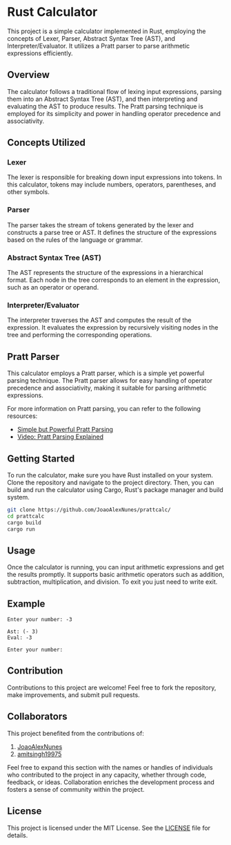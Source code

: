 # Rust Calculator

This project is a simple calculator implemented in Rust, employing the concepts of Lexer, Parser, Abstract Syntax Tree (AST), and Interpreter/Evaluator. It utilizes a Pratt parser to parse arithmetic expressions efficiently.

## Overview

The calculator follows a traditional flow of lexing input expressions, parsing them into an Abstract Syntax Tree (AST), and then interpreting and evaluating the AST to produce results. The Pratt parsing technique is employed for its simplicity and power in handling operator precedence and associativity.

## Concepts Utilized

### Lexer

The lexer is responsible for breaking down input expressions into tokens. In this calculator, tokens may include numbers, operators, parentheses, and other symbols.

### Parser

The parser takes the stream of tokens generated by the lexer and constructs a parse tree or AST. It defines the structure of the expressions based on the rules of the language or grammar.

### Abstract Syntax Tree (AST)

The AST represents the structure of the expressions in a hierarchical format. Each node in the tree corresponds to an element in the expression, such as an operator or operand.

### Interpreter/Evaluator

The interpreter traverses the AST and computes the result of the expression. It evaluates the expression by recursively visiting nodes in the tree and performing the corresponding operations.

## Pratt Parser

This calculator employs a Pratt parser, which is a simple yet powerful parsing technique. The Pratt parser allows for easy handling of operator precedence and associativity, making it suitable for parsing arithmetic expressions.

For more information on Pratt parsing, you can refer to the following resources:

- [Simple but Powerful Pratt Parsing](https://matklad.github.io/2020/04/13/simple-but-powerful-pratt-parsing.html)
- [Video: Pratt Parsing Explained](https://youtu.be/fIPO4G42wYE?si=HB1-I7YfgtXfLBgm)

## Getting Started

To run the calculator, make sure you have Rust installed on your system. Clone the repository and navigate to the project directory. Then, you can build and run the calculator using Cargo, Rust's package manager and build system.

```bash
git clone https://github.com/JoaoAlexNunes/prattcalc/
cd prattcalc
cargo build
cargo run
```

## Usage

Once the calculator is running, you can input arithmetic expressions and get the results promptly. It supports basic arithmetic operators such as addition, subtraction, multiplication, and division. To exit you just need to write exit.

## Example

```
Enter your number: -3

Ast: (- 3)
Eval: -3

Enter your number:
```

## Contribution

Contributions to this project are welcome! Feel free to fork the repository, make improvements, and submit pull requests.

## Collaborators

This project benefited from the contributions of:

1. [JoaoAlexNunes](https://github.com/JoaoAlexNunes)
2. [amitsingh19975](https://github.com/amitsingh19975)

Feel free to expand this section with the names or handles of individuals who contributed to the project in any capacity, whether through code, feedback, or ideas. Collaboration enriches the development process and fosters a sense of community within the project.

## License

This project is licensed under the MIT License. See the [LICENSE](LICENSE) file for details.
